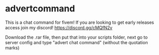 # advertcommand
This is a chat command for fivem! If you are looking to get early releases access join my discord! https://discord.gg/cMQfN2v

Download the .rar file, then put that into your scripts folder, next go to server config and type "advert chat command" (without the quotation marks) 
